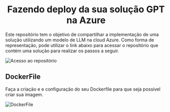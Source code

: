 <h1 align="center"> Fazendo deploy da sua solução GPT na Azure </h1>
Este repositório tem o objetivo de compartilhar a implementação de uma solução utilizando um modelo de LLM na cloud Azure. Como forma de representação, pode utilizar o link abaixo para acessar o repositório que contém uma solução para realizar os passos a seguir.

![Acesso ao repositório](https://github.com/MoisesArruda/GPT_Streamlit_FAISS)

## DockerFile

Faça a criação e e configuração do seu Dockerfile para que seja possível criar sua imagem.

![DockerFile](https://github.com/MoisesArruda/Deploy_GPT_Azure/assets/107249412/36d732dc-5ea8-44ef-8a84-d0120001b2f7)



